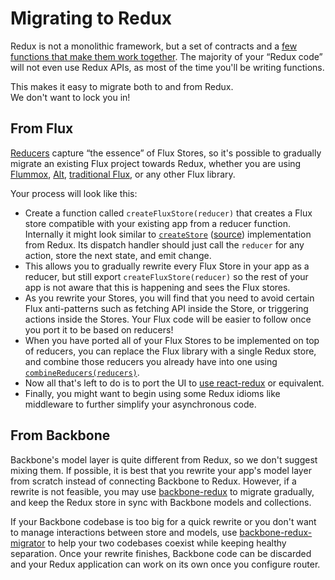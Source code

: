 # Migrating to Redux

Redux is not a monolithic framework, but a set of contracts and a [few functions that make them work together](../api-reference/). The majority of your “Redux code” will not even use Redux APIs, as most of the time you'll be writing functions.

This makes it easy to migrate both to and from Redux.  
We don't want to lock you in!

## From Flux

[Reducers](../glossary.md#reducer) capture “the essence” of Flux Stores, so it's possible to gradually migrate an existing Flux project towards Redux, whether you are using [Flummox](http://github.com/acdlite/flummox), [Alt](http://github.com/goatslacker/alt), [traditional Flux](https://github.com/facebook/flux), or any other Flux library.

Your process will look like this:

* Create a function called `createFluxStore(reducer)` that creates a Flux store compatible with your existing app from a reducer function. Internally it might look similar to [`createStore`](../api-reference/createstore.md) \([source](https://github.com/reactjs/redux/blob/master/src/createStore.js)\) implementation from Redux. Its dispatch handler should just call the `reducer` for any action, store the next state, and emit change.
* This allows you to gradually rewrite every Flux Store in your app as a reducer, but still export `createFluxStore(reducer)` so the rest of your app is not aware that this is happening and sees the Flux stores.
* As you rewrite your Stores, you will find that you need to avoid certain Flux anti-patterns such as fetching API inside the Store, or triggering actions inside the Stores. Your Flux code will be easier to follow once you port it to be based on reducers!
* When you have ported all of your Flux Stores to be implemented on top of reducers, you can replace the Flux library with a single Redux store, and combine those reducers you already have into one using [`combineReducers(reducers)`](../api-reference/combinereducers.md).
* Now all that's left to do is to port the UI to [use react-redux](../basics/usage-with-react.md) or equivalent.
* Finally, you might want to begin using some Redux idioms like middleware to further simplify your asynchronous code.

## From Backbone

Backbone's model layer is quite different from Redux, so we don't suggest mixing them. If possible, it is best that you rewrite your app's model layer from scratch instead of connecting Backbone to Redux. However, if a rewrite is not feasible, you may use [backbone-redux](https://github.com/redbooth/backbone-redux) to migrate gradually, and keep the Redux store in sync with Backbone models and collections.

If your Backbone codebase is too big for a quick rewrite or you don't want to manage interactions between store and models, use [backbone-redux-migrator](https://github.com/naugtur/backbone-redux-migrator) to help your two codebases coexist while keeping healthy separation. Once your rewrite finishes, Backbone code can be discarded and your Redux application can work on its own once you configure router.

